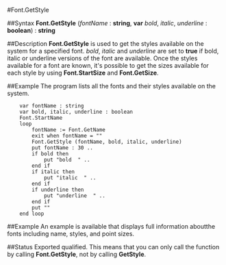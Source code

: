 
#Font.GetStyle

##Syntax
**Font.GetStyle** (_fontName_ : **string**,         **var** _bold_, _italic_, _underline_ : **boolean**) : **string**



##Description
**Font.GetStyle** is used to get the styles available on the system for a specified font. _bold_, _italic_ and _underline_ are set to **true** if bold, italic or underline versions of the font are available. Once the styles available for a font are known, it's possible to get the sizes available for each style by using **Font.StartSize** and **Font.GetSize**.



##Example
The program lists all the fonts and their styles available on the system.



        var fontName : string
        var bold, italic, underline : boolean
        Font.StartName
        loop
            fontName := Font.GetName
            exit when fontName = ""
            Font.GetStyle (fontName, bold, italic, underline)
            put fontName : 30 ..
            if bold then
                put "bold  " ..
            end if
            if italic then
                put "italic  " ..
            end if
            if underline then
                put "underline  " ..
            end if
            put ""
        end loop
##Example
An example is available that displays full information aboutthe fonts including name, styles, and point sizes.




##Status
Exported qualified.
This means that you can only call the function by calling **Font.GetStyle**, not by calling **GetStyle**.


